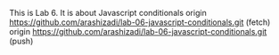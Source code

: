 This is Lab 6.
It is about Javascript conditionals
origin	https://github.com/arashizadi/lab-06-javascript-conditionals.git (fetch)
origin	https://github.com/arashizadi/lab-06-javascript-conditionals.git (push)
